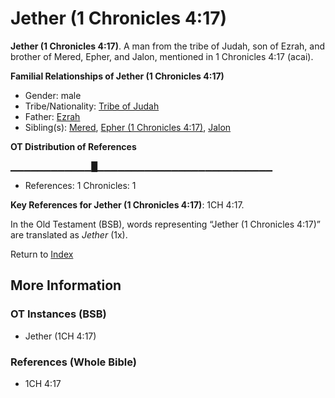 # Jether (1 Chronicles 4:17)
**Jether (1 Chronicles 4:17)**. 
A man from the tribe of Judah, son of Ezrah, and brother of Mered, Epher, and Jalon, mentioned in 1 Chronicles 4:17 (acai). 




**Familial Relationships of Jether (1 Chronicles 4:17)**


* Gender: male
* Tribe/Nationality: [Tribe of Judah](../../../groups/md/acai/Judah.md)
* Father: [Ezrah](Ezrah.md)
* Sibling(s): [Mered](Mered.md), [Epher (1 Chronicles 4:17)](Epher.2.md), [Jalon](Jalon.md)


**OT Distribution of References**

▁▁▁▁▁▁▁▁▁▁▁▁█▁▁▁▁▁▁▁▁▁▁▁▁▁▁▁▁▁▁▁▁▁▁▁▁▁▁
* References: 1 Chronicles: 1



**Key References for Jether (1 Chronicles 4:17)**: 
1CH 4:17. 


In the Old Testament (BSB), words representing “Jether (1 Chronicles 4:17)” are translated as 
*Jether* (1x). 




Return to [Index](00-Index.md)

## More Information

### OT Instances (BSB)

* Jether (1CH 4:17)



### References (Whole Bible)

* 1CH 4:17



